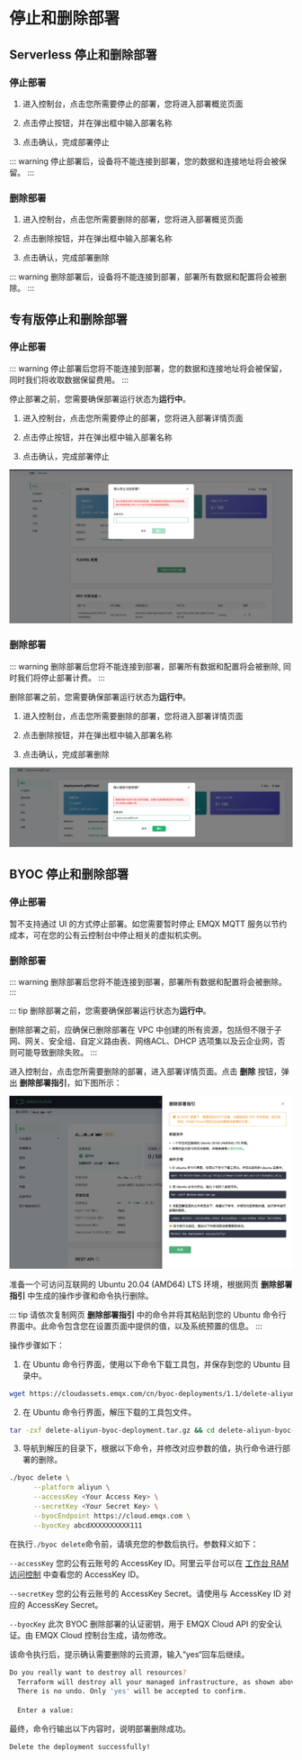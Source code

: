 # 停止和删除部署


## Serverless 停止和删除部署

### 停止部署

1. 进入控制台，点击您所需要停止的部署，您将进入部署概览页面

2. 点击停止按钮，并在弹出框中输入部署名称

3. 点击确认，完成部署停止

::: warning
停止部署后，设备将不能连接到部署，您的数据和连接地址将会被保留。
:::


### 删除部署

1. 进入控制台，点击您所需要删除的部署，您将进入部署概览页面

2. 点击删除按钮，并在弹出框中输入部署名称

3. 点击确认，完成部署删除


::: warning
删除部署后，设备将不能连接到部署，部署所有数据和配置将会被删除。
:::


## 专有版停止和删除部署


### 停止部署
::: warning
停止部署后您将不能连接到部署，您的数据和连接地址将会被保留，同时我们将收取数据保留费用。
:::
   
停止部署之前，您需要确保部署运行状态为**运行中**。

1. 进入控制台，点击您所需要停止的部署，您将进入部署详情页面

2. 点击停止按钮，并在弹出框中输入部署名称

3. 点击确认，完成部署停止

![delete_deployment](./_assets/stop_deployment.png)


### 删除部署
::: warning
删除部署后您将不能连接到部署，部署所有数据和配置将会被删除, 同时我们将停止部署计费。
:::

删除部署之前，您需要确保部署运行状态为**运行中**。

1. 进入控制台，点击您所需要删除的部署，您将进入部署详情页面

2. 点击删除按钮，并在弹出框中输入部署名称

3. 点击确认，完成部署删除

![delete_deployment](./_assets/delete_deployment.png)


## BYOC 停止和删除部署


### 停止部署
暂不支持通过 UI 的方式停止部署。如您需要暂时停止 EMQX MQTT 服务以节约成本，可在您的公有云控制台中停止相关的虚拟机实例。


### 删除部署
::: warning
删除部署后您将不能连接到部署，部署所有数据和配置将会被删除。
:::

::: tip
删除部署之前，您需要确保部署运行状态为**运行中**。

删除部署之前，应确保已删除部署在 VPC 中创建的所有资源，包括但不限于子网、网关、安全组、自定义路由表、网络ACL、DHCP 选项集以及云企业网，否则可能导致删除失败。
:::

进入控制台，点击您所需要删除的部署，进入部署详情页面。点击 **删除** 按钮，弹出 **删除部署指引**，如下图所示：

![byoc_delete_deployment](./_assets/byoc_delete_deployment.png)

准备一个可访问互联网的 Ubuntu 20.04 (AMD64) LTS 环境，根据网页 **删除部署指引** 中生成的操作步骤和命令执行删除。

::: tip
请依次复制网页 **删除部署指引** 中的命令并将其粘贴到您的 Ubuntu 命令行界面中。此命令包含您在设置页面中提供的值，以及系统预置的信息。
:::

操作步骤如下：
1. 在 Ubuntu 命令行界面，使用以下命令下载工具包，并保存到您的 Ubuntu 目录中。
```bash
wget https://cloudassets.emqx.com/cn/byoc-deployments/1.1/delete-aliyun-byoc-deployment.tar.gz
```

2. 在 Ubuntu 命令行界面，解压下载的工具包文件。
```bash
tar -zxf delete-aliyun-byoc-deployment.tar.gz && cd delete-aliyun-byoc-deployment
```

3. 导航到解压的目录下，根据以下命令，并修改对应参数的值，执行命令进行部署的删除。
```bash
./byoc delete \
      --platform aliyun \
      --accessKey <Your Access Key> \
      --secretKey <Your Secret Key> \
      --byocEndpoint https://cloud.emqx.com \
      --byocKey abcdXXXXXXXXXX111
```
在执行`./byoc delete`命令前，请填充您的参数后执行。参数释义如下：

`--accessKey` 您的公有云账号的 AccessKey ID。阿里云平台可以在 [工作台 RAM 访问控制](https://ram.console.aliyun.com/manage/ak) 中查看您的 AccessKey ID。

`--secretKey` 您的公有云账号的 AccessKey Secret。请使用与 AccessKey ID 对应的 AccessKey Secret。

`--byocKey` 此次 BYOC 删除部署的认证密钥，用于 EMQX Cloud API 的安全认证。由 EMQX Cloud 控制台生成，请勿修改。

该命令执行后，提示确认需要删除的云资源，输入“yes“回车后继续。

```bash
Do you really want to destroy all resources?
  Terraform will destroy all your managed infrastructure, as shown above.
  There is no undo. Only 'yes' will be accepted to confirm.

  Enter a value: 
```
最终，命令行输出以下内容时，说明部署删除成功。
```bash
Delete the deployment successfully!
```





